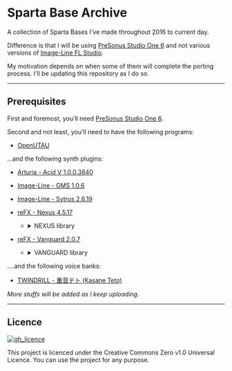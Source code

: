 # Sparta Base Archive

A collection of Sparta Bases I've made throughout 2016 to current day.

Difference is that I will be using [PreSonus Studio One 6](https://www.presonus.com/en/studio-one.html?rdl=true) and not various versions of [Image-Line FL Studio](https://www.image-line.com/fl-studio).

My motivation depends on when some of them will complete the porting process. I'll be updating this repository as I do so.

---

## Prerequisites

First and foremost, you'll need [PreSonus Studio One 6](https://legacy.presonus.com/products/Studio-One).

Second and not least, you'll need to have the following programs:

- [OpenUTAU](https://www.openutau.com/)

...and the following synth plugins:

- [Arturia - Acid V 1.0.0.3840](https://www.synapse-audio.com/dune3.html)

- [Image-Line - GMS 1.0.6](https://www.image-line.com/fl-studio-learning/fl-studio-online-manual/html/plugins/GMS.htm)

- [Image-Line - Sytrus 2.6.19](https://www.image-line.com/fl-studio-learning/fl-studio-online-manual/html/plugins/Sytrus.htm)

- [reFX - Nexus 4.5.17](https://refx.com/nexus/)
  - <details>
      <summary>NEXUS library</summary>
      Factory Presets<br>
      XP Analog<br>
      XP Bass<br>
      XP Bigtone Signature<br>
      XP Bigtone Signature 2<br>
      XP Christmas<br>
      XP Crank<br>
      XP Dance<br>
      XP Dance 2<br>
      XP Dance 3<br>
      XP Dance Orchestra<br>
      XP Drums Loops<br>
      XP Drums Singles<br>
      XP Guitars<br>
      XP HandsUp-Electro Bass<br>
      XP HandsUp-Electro Bass 2<br>
      XP Hardstyle<br>
      XP House<br>
      XP Minimal House<br>
      XP Minimal House 2<br>
      XP Omicron<br>
      XP Perpetual Motion<br>
      XP Pop<br>
      XP Psytrance<br>
      XP ROM Extension<br>
      XP SID<br>
      XP Store'n'Forward<br>
      XP Stratosphere<br>
      XP Vintage Drumkits<br>
      XP Vocoder<br>
    </details>

- [reFX - Vanguard 2.0.7](https://refx.com/vanguard/)
  - <details>
      <summary>VANGUARD library</summary>
      Factory Presets<br>
      XP Artificial Pleasures<br>
      XP Bigtone Electronic Garden<br>
      XP Bigtone Signature<br>
      XP Bigtone Silicon Frontiers<br>
      XP DHS Signature<br>
      XP NextBeat Dance Basics<br>
      XP Sounds of Revolution<br>
      XP Sounds of Revolution 2<br>
      XP Sounds of Revolution 3<br>
      XP Synthation<br>
      XP Toxicity<br>
      XP Vengeance Part 1<br>
      XP Vengeance Part 2<br>
      XP Vengeance Reloaded Vol 1<br>
      XP Vengeance Reloaded Vol 2<br>
      XP Vengeance Reloaded Vol 3<br>
      XP Xenox Signature<br>
      XP Xenox Signature 2<br>
    </details>

....and the following voice banks:
- [TWINDRILL - 重音テト (Kasane Teto)](https://kasaneteto.jp/utau/)

_More stuffs will be added as I keep uploading._

---

## Licence

[![gh_licence](https://img.shields.io/github/license/Kawaxte/SpartaBaseArchive?logo=github&style=for-the-badge)](LICENSE)

This project is licenced under the Creative Commons Zero v1.0 Universal Licence. You can use the project for any purpose.

